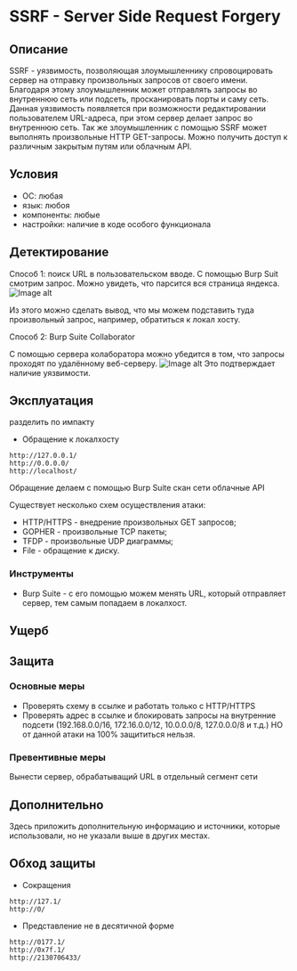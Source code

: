 # SSRF - Server Side Request Forgery

## Описание

SSRF - уязвимость, позволяющая злоумышленнику спровоцировать сервер на отправку произвольных запросов от своего имени. Благодаря этому злоумышленник может отправлять запросы во внутреннюю сеть или подсеть, просканировать порты и саму сеть. Данная уязвимость появляется при возможности редактировании пользователем URL-адреса, при этом сервер делает запрос во внутреннюю сеть. Так же злоумышленник с помощью SSRF может выполнять произвольные HTTP GET-запросы. Можно получить доступ к различным закрытым путям или облачным API.



## Условия

- ОС: любая
- язык: любоя
- компоненты: любые
- настройки: наличие в коде особого функционала

## Детектирование

Способ 1: поиск URL в пользовательском вводе.
С помощью Burp Suit смотрим запрос. Можно увидеть, что парсится вся страница яндекса.
![Image alt](https://github.com/lifeskipp/shift2019/raw/master/ssrf/images/1_pars.png)

Из этого можно сделать вывод, что мы можем подставить туда произвольный запрос, например, обратиться к локал хосту. 

Способ 2: Burp Suite Collaborator

С помощью сервера колаборатора можно убедится в том, что запросы проходят по удалённому веб-серверу.
![Image alt](https://github.com/lifeskipp/shift2019/raw/master/ssrf/images/2_collab.png)
Это подтверждает наличие уязвимости.

## Эксплуатация

разделить по импакту
 
- Обращение к локалхосту
```
http://127.0.0.1/
http://0.0.0.0/
http://localhost/
```
Обращение делаем с помощью Burp Suite
скан сети
облачные API

Существует несколько схем осуществления атаки:
- HTTP/HTTPS - внедрение произвольных GET запросов;
- GOPHER - произвольные TCP пакеты;
- TFDP - произвольные UDP диаграммы;
- File - обращение к диску.	

### Инструменты

- Burp Suite  - с его помощью можем менять URL, который отправляет сервер, тем самым попадаем в локалхост.

## Ущерб


## Защита
### Основные меры

- Проверять схему в ссылке и работать только с HTTP/HTTPS
- Проверять адрес в ссылке и блокировать запросы на внутренние подсети
(192.168.0.0/16, 172.16.0.0/12, 10.0.0.0/8, 127.0.0.0/8 и т.д.)
НО от данной атаки на 100% защититься нельзя.

### Превентивные меры
Вынести сервер, обрабатыващий URL в отдельный сегмент сети


## Дополнительно
Здесь приложить дополнительную информацию и источники, которые использовали, но не указали выше в других местах.

## Обход защиты
- Сокращения
```
http://127.1/
http://0/
```
- Представление не в десятичной форме
```
http://0177.1/
http://0x7f.1/
http://2130706433/
```
